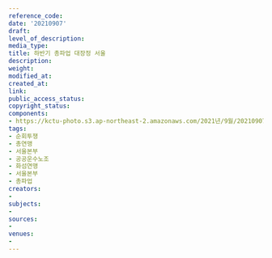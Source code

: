 ```yaml
---
reference_code: 
date: '20210907'
draft: 
level_of_description: 
media_type: 
title: 하반기 총파업 대장정 서울
description: 
weight: 
modified_at: 
created_at: 
link: 
public_access_status: 
copyright_status: 
components:
- https://kctu-photo.s3.ap-northeast-2.amazonaws.com/2021년/9월/20210907-하반기+총파업+대장정+서울_순회투쟁_총연맹_서울본부_공공운수노조_화섬연맹_서울본부_총파업/_R6X0335.jpg
tags:
- 순회투쟁
- 총연맹
- 서울본부
- 공공운수노조
- 화섬연맹
- 서울본부
- 총파업
creators:
- 
subjects:
- 
sources:
- 
venues:
- 
---
```

